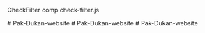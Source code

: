CheckFilter comp
check-filter.js

#   P a k - D u k a n - w e b s i t e  
 #   P a k - D u k a n - w e b s i t e  
 #   P a k - D u k a n - w e b s i t e  
 